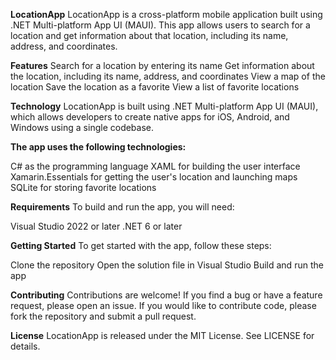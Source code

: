 **LocationApp**
LocationApp is a cross-platform mobile application built using .NET Multi-platform App UI (MAUI). This app allows users to search for a location and get information about that location, including its name, address, and coordinates.

**Features**
Search for a location by entering its name
Get information about the location, including its name, address, and coordinates
View a map of the location
Save the location as a favorite
View a list of favorite locations

**Technology**
LocationApp is built using .NET Multi-platform App UI (MAUI), which allows developers to create native apps for iOS, Android, and Windows using a single codebase.

**The app uses the following technologies:**

C# as the programming language
XAML for building the user interface
Xamarin.Essentials for getting the user's location and launching maps
SQLite for storing favorite locations

**Requirements**
To build and run the app, you will need:

Visual Studio 2022 or later
.NET 6 or later


**Getting Started**
To get started with the app, follow these steps:

Clone the repository
Open the solution file in Visual Studio
Build and run the app

**Contributing**
Contributions are welcome! If you find a bug or have a feature request, please open an issue. If you would like to contribute code, please fork the repository and submit a pull request.

**License**
LocationApp is released under the MIT License. See LICENSE for details.
